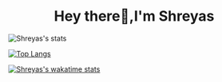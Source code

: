 <h1 align="center">Hey there👋,I'm Shreyas</h1>



![Shreyas's stats](https://github-readme-stats.vercel.app/api?username=shreyazz&show_icons=true&theme=tokyonight)

[![Top Langs](https://github-readme-stats.vercel.app/api/top-langs/?username=shreyazz&layout=compact)](https://github.com/shreyazz/github-readme-stats)

[![Shreyas's wakatime stats](https://github-readme-stats.vercel.app/api/wakatime?username=ShreyasPahune)](https://github.com/anuraghazra/github-readme-stats)

